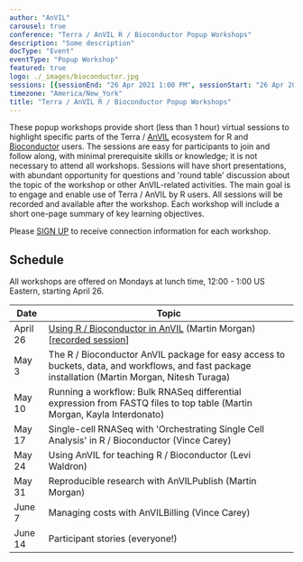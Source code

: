 ```yaml
---
author: "AnVIL"
carousel: true
conference: "Terra / AnVIL R / Bioconductor Popup Workshops"
description: "Some description"
docType: "Event"
eventType: "Popup Workshop"
featured: true
logo: ./_images/bioconductor.jpg
sessions: [{sessionEnd: "26 Apr 2021 1:00 PM", sessionStart: "26 Apr 2021 12:00 PM"},{sessionEnd: "3 May 2021 1:00 PM", sessionStart: "3 May 2021 12:00 PM"},{sessionEnd: "10 May 2021 1:00 PM", sessionStart: "10 May 2021 12:00 PM"},{sessionEnd: "17 May 2021 1:00 PM", sessionStart: "17 May 2021 12:00 PM"},{sessionEnd: "24 May 2021 1:00 PM", sessionStart: "24 May 2021 12:00 PM"},{sessionEnd: "31 May 2021 1:00 PM", sessionStart: "31 May 2021 12:00 PM"},{sessionEnd: "7 Jun 2021 1:00 PM", sessionStart: "7 Jun 2021 12:00 PM"},{sessionEnd: "14 Jun 2021 1:00 PM", sessionStart: "14 Jun 2021 12:00 PM"}]
timezone: "America/New_York"
title: "Terra / AnVIL R / Bioconductor Popup Workshops"
---
```


<event-hero></event-hero>

These popup workshops provide short (less than 1 hour) virtual sessions to highlight specific parts of the Terra / [AnVIL][1] ecosystem for R and [Bioconductor][2] users. The sessions are easy for participants to join and follow along, with minimal prerequisite skills or knowledge; it is not necessary to attend all workshops. Sessions will have short presentations, with abundant opportunity for questions and 'round table' discussion about the topic of the workshop or other AnVIL-related activities. The main goal is to engage and enable use of Terra / AnVIL by R users. All sessions will be recorded and available after the workshop. Each workshop will include a short one-page summary of key learning objectives.

Please [SIGN UP][3] to receive connection information for each workshop.

## Schedule

All workshops are offered on Mondays at lunch time, 12:00 - 1:00 US Eastern, starting April 26.

| Date | Topic |
| --- | --- |
| April 26 | [Using R / Bioconductor in AnVIL][4] (Martin Morgan) [[recorded session][5]] |
| May 3 | The R / Bioconductor AnVIL package for easy access to buckets, data, and workflows, and fast package installation (Martin Morgan, Nitesh Turaga) |
| May 10 | Running a workflow: Bulk RNASeq differential expression from FASTQ files to top table (Martin Morgan, Kayla Interdonato) |
| May 17 | Single-cell RNASeq with 'Orchestrating Single Cell Analysis' in R / Bioconductor (Vince Carey) |
| May 24 | Using AnVIL for teaching R / Bioconductor (Levi Waldron) |
| May 31 | Reproducible research with AnVILPublish (Martin Morgan) |
| June 7 | Managing costs with AnVILBilling (Vince Carey) |
| June 14 | Participant stories (everyone!) |

[1]: /
[2]: https://bioconductor.org/
[3]: https://docs.google.com/forms/d/e/1FAIpQLSeHwGfafpqKrOuEjySF8-DW6UrKWkN5N24GYwQVpiDhYw48DA/viewform
[4]: https://docs.google.com/document/d/18aNzWpt55I-dni9l0IZTB2G3oDOU4X07PyKGXFGyb40/edit
[5]: https://www.youtube.com/watch?v=8Ccj__2GqJ4

